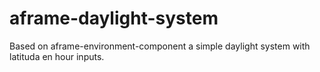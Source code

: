 # aframe-daylight-system
Based on aframe-environment-component a simple daylight system with latituda en hour inputs.
